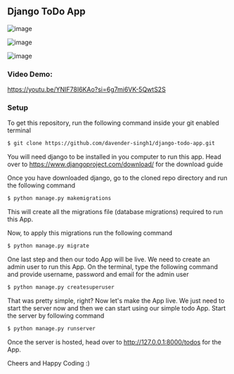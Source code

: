## Django ToDo App

![image](https://github.com/davender-singh1/django-todo-app/assets/106000634/c8e62982-b2e3-4514-a87c-39bd2ee314dd)

![image](https://github.com/davender-singh1/django-todo-app/assets/106000634/898361e4-517e-4fef-9fb7-9acdd0d94813)

![image](https://github.com/davender-singh1/django-todo-app/assets/106000634/531ebca2-9a6f-4ffb-a4cd-7bbb80333ffe)

### Video Demo:
https://youtu.be/YNIF78I6KAo?si=6g7mi6VK-5QwtS2S

### Setup
To get this repository, run the following command inside your git enabled terminal
```bash
$ git clone https://github.com/davender-singh1/django-todo-app.git
```
You will need django to be installed in you computer to run this app. Head over to https://www.djangoproject.com/download/ for the download guide

Once you have downloaded django, go to the cloned repo directory and run the following command

```bash
$ python manage.py makemigrations
```

This will create all the migrations file (database migrations) required to run this App.

Now, to apply this migrations run the following command
```bash
$ python manage.py migrate
```

One last step and then our todo App will be live. We need to create an admin user to run this App. On the terminal, type the following command and provide username, password and email for the admin user
```bash
$ python manage.py createsuperuser
```

That was pretty simple, right? Now let's make the App live. We just need to start the server now and then we can start using our simple todo App. Start the server by following command

```bash
$ python manage.py runserver
```

Once the server is hosted, head over to http://127.0.0.1:8000/todos for the App.

Cheers and Happy Coding :)
